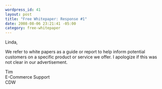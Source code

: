 ```yaml
--- 
wordpress_id: 41
layout: post
title: "Free Whitepaper: Response #1"
date: 2008-08-06 23:21:41 -05:00
category: free-whitepaper
---
```

Linda,

We refer to white papers as a guide or report to help inform potential customers on a specific product or service we offer. I apologize if this was not clear in our advertisement.

Tim  
E-Commerce Support  
CDW  

